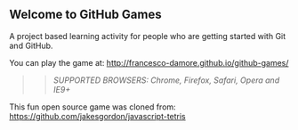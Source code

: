 ## Welcome to GitHub Games

A project based learning activity for people who are getting started with Git and GitHub.

You can play the game at: http://francesco-damore.github.io/github-games/

>> _*SUPPORTED BROWSERS*: Chrome, Firefox, Safari, Opera and IE9+_

This fun open source game was cloned from: https://github.com/jakesgordon/javascript-tetris

